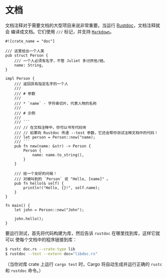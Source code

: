 # 文档

文档注释对于需要文档的大型项目来说非常重要。当运行 [Rustdoc][1]，文档注释就会
编译成文档。它们使用 `///` 标记，并支持 [`Markdown`][2]。

```rust,editable,ignore,mdbook-runnable
#![crate_name = "doc"]

/// 这里给出一个人类
pub struct Person {
    /// 一个人必须有名字，不管 Juliet 多讨厌他/她。
    name: String,
}

impl Person {
    /// 返回具有指定名字的一个人
    ///
    /// # 参数
    ///
    /// * `name` - 字符串切片，代表人物的名称
    ///
    /// # 示例
    ///
    /// ```
    /// // 在文档注释中，你可以书写代码块
    /// // 如果向 Rustdoc 传递 --test 参数，它还会帮你测试注释文档中的代码！
    /// let person = Person::new("name);
    /// ```
    pub fn new(name: &str) -> Person {
        Person {
            name: name.to_string(),
        }
    }

    /// 给一个友好的问候！
    /// 对被叫到的 `Person` 说 "Hello, [name]" 。
    pub fn hello(& self) {
        println!("Hello, {}!", self.name);
    }
}

fn main() {
    let john = Person::new("John");

    john.hello();
}
```

要运行测试，首先将代码构建为库，然后告诉 `rustdoc` 在哪里找到库，这样它就可以
使每个文档中的程序链接到库：

```bash
$ rustc doc.rs --crate-type lib
$ rustdoc --test --extern doc="libdoc.rs"
```

（当你对库 crate 上运行 `cargo test` 时，Cargo 将自动生成并运行正确的 `rustc`
和 `rustdoc` 命令。）

[1]: http://doc.rust-lang.org/book/documentation.html
[2]: https://en.wikipedia.org/wiki/Markdown
